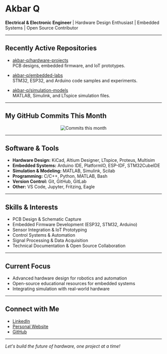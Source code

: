 # Akbar Q

**Electrical & Electronic Engineer** | Hardware Design Enthusiast | Embedded Systems | Open Source Contributor

---

## Recently Active Repositories

- [akbar-q/hardware-projects](https://github.com/akbar-q/hardware-projects)  
  PCB designs, embedded firmware, and IoT prototypes.

- [akbar-q/embedded-labs](https://github.com/akbar-q/embedded-labs)  
  STM32, ESP32, and Arduino code samples and experiments.

- [akbar-q/simulation-models](https://github.com/akbar-q/simulation-models)  
  MATLAB, Simulink, and LTspice simulation files.

---

## My GitHub Commits This Month

<p align="center">
  <img src="https://img.shields.io/badge/Commits%20this%20month-XX-002724?style=for-the-badge&labelColor=FFB800&color=002724&label=Commits%20this%20month" alt="Commits this month" />
</p>

<!-- 
Tip: Replace XX with your actual commit count for the month.
You can update this manually, or use a GitHub Action to automate it.
-->

---

## Software & Tools

- **Hardware Design:** KiCad, Altium Designer, LTspice, Proteus, Multisim
- **Embedded Systems:** Arduino IDE, PlatformIO, ESP-IDF, STM32CubeIDE
- **Simulation & Modeling:** MATLAB, Simulink, Scilab
- **Programming:** C/C++, Python, MATLAB, Bash
- **Version Control:** Git, GitHub, GitLab
- **Other:** VS Code, Jupyter, Fritzing, Eagle

---

## Skills & Interests

- PCB Design & Schematic Capture
- Embedded Firmware Development (ESP32, STM32, Arduino)
- Sensor Integration & IoT Prototyping
- Control Systems & Automation
- Signal Processing & Data Acquisition
- Technical Documentation & Open Source Collaboration

---

## Current Focus

- Advanced hardware design for robotics and automation
- Open-source educational resources for embedded systems
- Integrating simulation with real-world hardware

---

## Connect with Me

- [LinkedIn](https://www.linkedin.com/in/your-linkedin)
- [Personal Website](https://your-website.com)
- [GitHub](https://github.com/akbar-q)

---

*Let's build the future of hardware, one project at a time!*

